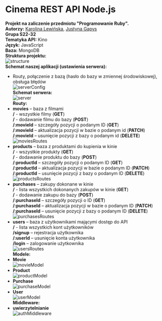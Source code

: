 # Cinema REST API Node.js
**Projekt na zaliczenie przedmiotu "Programowanie Ruby".** <br />
**Autorzy:** [Karolina Lewińska](https://github.com/KarolinaLewinska), [Justyna Gapys](https://github.com/justynagapys) <br />
**Grupa S22-32** <br />
**Tematyka API:** Kino <br />
**Język:** JavaScript <br />
**Baza:** MongoDB <br />
**Struktura projektu:** <br />
![structure](https://github.com/KarolinaLewinska/CinemaAPI/blob/master/ReadmeIMG/structure.PNG) <br />
**Schemat naszej aplikacji (ustawienia serwera):** <br />
- Routy, połączenie z bazą (hasło do bazy w zmiennej środowiskowej), obsługa błędów <br />
![serverConfig](https://github.com/KarolinaLewinska/CinemaAPI/blob/master/ReadmeIMG/serverConfig.PNG) <br />
**Schemat serwera:** <br />
![server](https://github.com/KarolinaLewinska/CinemaAPI/blob/master/ReadmeIMG/server.PNG) <br />
**Routy:** <br />
- **movies** – baza z filmami <br />
**/** - wszystkie filmy (**GET**) <br />
**/** - dodawanie filmu do bazy (**POST**) <br />
**/:movieId** – szczegóły pozycji o podanym ID (**GET**) <br />
**/:movieId** – aktualizacja pozycji w bazie o podanym id (**PATCH**) <br />
**/:movieId** – usunięcie pozycji z bazy o podanym id (**DELETE**) <br />
![moviesRoutes](https://github.com/KarolinaLewinska/CinemaAPI/blob/master/ReadmeIMG/movieRoutes.PNG) <br />
- **products** – baza z produktami do kupienia w kinie <br />
**/** - wszystkie produkty (**GET**) <br />
**/** - dodawanie produktu do bazy (**POST**) <br />
**/:productId** – szczegóły pozycji o podanym ID (**GET**) <br />
**/:productId** – aktualizacja pozycji w bazie o podanym ID (**PATCH**) <br />
**/:productId** – usunięcie pozycji z bazy o podanym ID (**DELETE**) <br />
![productsRoutes](https://github.com/KarolinaLewinska/CinemaAPI/blob/master/ReadmeIMG/productRoutes.PNG) <br />
- **purchases** – zakupy dokonane w kinie <br />
**/** - lista wszystkich dokonanych zakupów w kinie (**GET**) <br />
**/** - dodawanie zakupu do bazy (**POST**) <br />
**/:purchaseId** – szczegóły pozycji o ID (**GET**) <br />
**/:purchaseId** – aktualizacja pozycji w bazie o podanym ID (**PATCH**) <br />
**/:purchaseId** – usunięcie pozycji z bazy o podanym ID (**DELETE**) <br />
![purchasesRoutes](https://github.com/KarolinaLewinska/CinemaAPI/blob/master/ReadmeIMG/purchaseRoutes.PNG) <br />
- **users** – baza z użytkownikami mającymi dostęp do API <br />
**/** - lista wszystkich kont użytkowników <br />
**/signup** – rejestracja użytkownika <br />
**/:userId** – usunięcie konta  użytkownika <br />
**/login** – zalogowanie użytkownika <br />
![usersRoutes](https://github.com/KarolinaLewinska/CinemaAPI/blob/master/ReadmeIMG/usersRoutes.PNG) <br />
**Modele:** <br />
- **Movie** <br />
![movieModel](https://github.com/KarolinaLewinska/CinemaAPI/blob/master/ReadmeIMG/movieModel.PNG) <br />
- **Product** <br />
![productModel](https://github.com/KarolinaLewinska/CinemaAPI/blob/master/ReadmeIMG/productModel.PNG) <br />
- **Purchase** <br />
![purchaseModel](https://github.com/KarolinaLewinska/CinemaAPI/blob/master/ReadmeIMG/purchaseModel.PNG) <br />
- **User** <br />
![userModel](https://github.com/KarolinaLewinska/CinemaAPI/blob/master/ReadmeIMG/userModel.PNG) <br />
**Middleware:** <br />
- **uwierzytelnianie** <br />
![authMiddleware](https://github.com/KarolinaLewinska/CinemaAPI/blob/master/ReadmeIMG/authMiddleware.PNG) <br />

